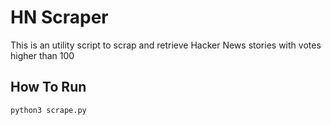 # HN Scraper

This is an utility script to scrap and retrieve Hacker News stories with votes higher than 100

## How To Run

```bash
python3 scrape.py
```
